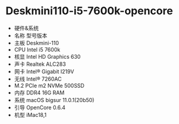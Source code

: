 # Deskmini110-i5-7600k-opencore
+ 硬件&系统
+ 名称 型号版本
+ 主板 Deskmini-110
+ CPU  Intel i5 7600k
+ 核显 Intel HD Graphics 630
+ 声卡  Realtek ALC283
+ 网卡  Intel® Gigabit I219V
+ 无线 Intel® 7260AC
+ M.2  PCIe m2 NVMe 500SSD
+ 内存 DDR4 16G RAM
+ 系统  macOS bigsur 11.0.1(20b50)
+ 引导  OpenCore 0.6.4
+ 机型  iMac18,1

